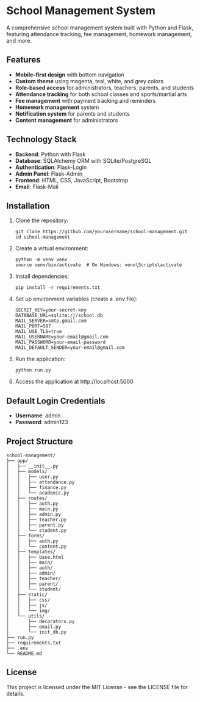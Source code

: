 # School Management System

A comprehensive school management system built with Python and Flask, featuring attendance tracking, fee management, homework management, and more.

## Features

- **Mobile-first design** with bottom navigation
- **Custom theme** using magenta, teal, white, and grey colors
- **Role-based access** for administrators, teachers, parents, and students
- **Attendance tracking** for both school classes and sports/martial arts
- **Fee management** with payment tracking and reminders
- **Homework management** system
- **Notification system** for parents and students
- **Content management** for administrators

## Technology Stack

- **Backend**: Python with Flask
- **Database**: SQLAlchemy ORM with SQLite/PostgreSQL
- **Authentication**: Flask-Login
- **Admin Panel**: Flask-Admin
- **Frontend**: HTML, CSS, JavaScript, Bootstrap
- **Email**: Flask-Mail

## Installation

1. Clone the repository:
   ```
   git clone https://github.com/yourusername/school-management.git
   cd school-management
   ```

2. Create a virtual environment:
   ```
   python -m venv venv
   source venv/bin/activate  # On Windows: venv\Scripts\activate
   ```

3. Install dependencies:
   ```
   pip install -r requirements.txt
   ```

4. Set up environment variables (create a .env file):
   ```
   SECRET_KEY=your-secret-key
   DATABASE_URL=sqlite:///school.db
   MAIL_SERVER=smtp.gmail.com
   MAIL_PORT=587
   MAIL_USE_TLS=true
   MAIL_USERNAME=your-email@gmail.com
   MAIL_PASSWORD=your-email-password
   MAIL_DEFAULT_SENDER=your-email@gmail.com
   ```

5. Run the application:
   ```
   python run.py
   ```

6. Access the application at http://localhost:5000

## Default Login Credentials

- **Username**: admin
- **Password**: admin123

## Project Structure

```
school-management/
├── app/
│   ├── __init__.py
│   ├── models/
│   │   ├── user.py
│   │   ├── attendance.py
│   │   ├── finance.py
│   │   └── academic.py
│   ├── routes/
│   │   ├── auth.py
│   │   ├── main.py
│   │   ├── admin.py
│   │   ├── teacher.py
│   │   ├── parent.py
│   │   └── student.py
│   ├── forms/
│   │   ├── auth.py
│   │   └── content.py
│   ├── templates/
│   │   ├── base.html
│   │   ├── main/
│   │   ├── auth/
│   │   ├── admin/
│   │   ├── teacher/
│   │   ├── parent/
│   │   └── student/
│   ├── static/
│   │   ├── css/
│   │   ├── js/
│   │   └── img/
│   └── utils/
│       ├── decorators.py
│       ├── email.py
│       └── init_db.py
├── run.py
├── requirements.txt
├── .env
└── README.md
```

## License

This project is licensed under the MIT License - see the LICENSE file for details.
